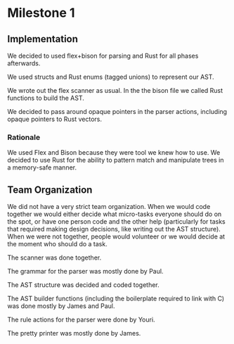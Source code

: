 # Milestone 1

## Implementation

We decided to used flex+bison for parsing and Rust for all phases afterwards.

We used structs and Rust enums (tagged unions) to represent our AST.

We wrote out the flex scanner as usual. In the the bison file we called Rust functions to build the AST.

We decided to pass around opaque pointers in the parser actions, including opaque pointers to Rust vectors.

### Rationale

We used Flex and Bison because they were tool we knew how to use. We decided to use Rust for the ability to pattern match and manipulate trees in a memory-safe manner.


## Team Organization

We did not have a very strict team organization. When we would code together we would either decide what micro-tasks everyone should do on the spot, or have one person code and the other help (particularly for tasks that required making design decisions, like writing out the AST structure). When we were not together, people would volunteer or we would decide at the moment who should do a task.

The scanner was done together.

The grammar for the parser was mostly done by Paul.

The AST structure was decided and coded together.

The AST builder functions (including the boilerplate required to link with C) was done mostly by James and Paul.

The rule actions for the parser were done by Youri.

The pretty printer was mostly done by James.
